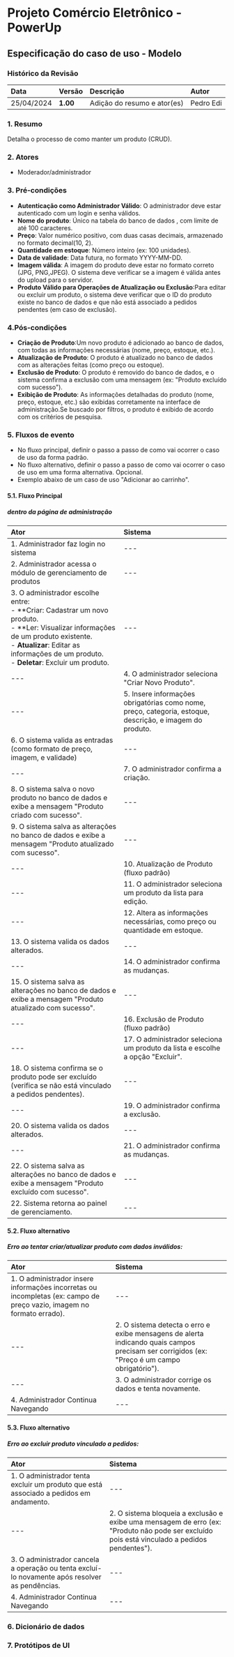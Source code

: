 # Projeto Comércio Eletrônico - PowerUp

## Especificação do caso de uso - Modelo

### Histórico da Revisão
|  Data  | Versão | Descrição | Autor |
|:-------|:-------|:----------|:------|
| 25/04/2024 | **1.00** | Adição do resumo e ator(es) | Pedro Edi |


### 1. Resumo 
Detalha o processo de como manter um produto (CRUD).
### 2. Atores
- Moderador/administrador

### 3. Pré-condições
- **Autenticação como Administrador Válido**: O administrador deve estar autenticado com um login e senha válidos.
- **Nome do produto**: Único na tabela do banco de dados , com limite de até 100 caracteres.
- **Preço**: Valor numérico positivo, com duas casas decimais, armazenado no formato decimal(10, 2).
- **Quantidade em estoque**: Número inteiro (ex: 100 unidades).
- **Data de validade**: Data futura, no formato YYYY-MM-DD.
- **Imagem válida**: A imagem do produto deve estar no formato correto (JPG, PNG,JPEG). O sistema deve verificar se a imagem é válida antes do upload para o servidor.
- **Produto Válido para Operações de Atualização ou Exclusão**:Para editar ou excluir um produto, o sistema deve verificar que o ID do produto existe no banco de dados e que não está associado a pedidos pendentes (em caso de exclusão).


### 4.Pós-condições
- **Criação de Produto**:Um novo produto é adicionado ao banco de dados, com todas as informações necessárias (nome, preço, estoque, etc.).
- **Atualização de Produto**: O produto é atualizado no banco de dados com as alterações feitas (como preço ou estoque).
- **Exclusão de Produto**: O produto é removido do banco de dados, e o sistema confirma a exclusão com uma mensagem (ex: "Produto excluído com sucesso").
- **Exibição de Produto**: As informações detalhadas do produto (nome, preço, estoque, etc.) são exibidas corretamente na interface de administração.Se buscado por filtros, o produto é exibido de acordo com os critérios de pesquisa.


### 5. Fluxos de evento
- No fluxo principal, definir o passo a passo de como vai ocorrer o caso de uso da forma padrão.
- No fluxo alternativo, definir o passo a passo de como vai ocorrer o caso de uso em uma forma alternativa. Opcional.
- Exemplo abaixo de um caso de uso "Adicionar ao carrinho".

#### 5.1. Fluxo Principal
##### dentro da página de administração

|  Ator  | Sistema |
|:-------|:------- |
| 1. Administrador faz login no sistema | --- |
| 2. Administrador acessa o módulo de gerenciamento de produtos |  --- |
| 3.  O administrador escolhe entre: <br> - **Criar: Cadastrar um novo produto. <br> - **Ler: Visualizar informações de um produto existente. <br> - **Atualizar**: Editar as informações de um produto. <br> -  **Deletar**: Excluir um produto. | --- |
| --- | 4. O administrador seleciona "Criar Novo Produto". |
| --- | 5. Insere informações obrigatórias como nome, preço, categoria, estoque, descrição, e imagem do produto. |
| 6. O sistema valida as entradas (como formato de preço, imagem, e validade)| --- |
| --- | 7. O administrador confirma a criação. |
| 8. O sistema salva o novo produto no banco de dados e exibe a mensagem "Produto criado com sucesso". | --- |
| 9. O sistema salva as alterações no banco de dados e exibe a mensagem "Produto atualizado com sucesso".| --- |
| --- | 10. Atualização de Produto (fluxo padrão) |
| --- | 11. O administrador seleciona um produto da lista para edição. |
| --- | 12.  Altera as informações necessárias, como preço ou quantidade em estoque. |
| 13. O sistema valida os dados alterados.| --- | 
| --- | 14. O administrador confirma as mudanças.|
| 15. O sistema salva as alterações no banco de dados e exibe a mensagem "Produto atualizado com sucesso".|  --- |
| --- | 16. Exclusão de Produto (fluxo padrão) |
| --- | 17. O administrador seleciona um produto da lista e escolhe a opção "Excluir". |
| 18. O sistema confirma se o produto pode ser excluído (verifica se não está vinculado a pedidos pendentes). | --- | 
| --- | 19.  O administrador confirma a exclusão. |
| 20. O sistema valida os dados alterados.| --- |
| --- | 21. O administrador confirma as mudanças.|
| 22. O sistema salva as alterações no banco de dados e exibe a mensagem "Produto excluído com sucesso".| --- |
| 22. Sistema retorna ao painel de gerenciamento. | --- |


#### 5.2. Fluxo alternativo
##### Erro ao tentar criar/atualizar produto com dados inválidos:

|  Ator  | Sistema |
|:-------|:------- |
| 1. O administrador insere informações incorretas ou incompletas (ex: campo de preço vazio, imagem no formato errado). | --- |
| --- | 2. O sistema detecta o erro e exibe mensagens de alerta indicando quais campos precisam ser corrigidos (ex: "Preço é um campo obrigatório"). |
| --- | 3. O administrador corrige os dados e tenta novamente. |
| 4. Administrador Continua Navegando | --- |

#### 5.3. Fluxo alternativo
##### Erro ao excluir produto vinculado a pedidos:

|  Ator  | Sistema |
|:-------|:------- |
| 1. O administrador tenta excluir um produto que está associado a pedidos em andamento. | --- |
| --- | 2. O sistema bloqueia a exclusão e exibe uma mensagem de erro (ex: "Produto não pode ser excluído pois está vinculado a pedidos pendentes"). |
| 3. O administrador cancela a operação ou tenta excluí-lo novamente após resolver as pendências. | --- |
| 4. Administrador Continua Navegando | --- |

### 6. Dicionário de dados

### 7. Protótipos de UI


